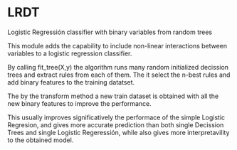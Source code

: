 # LRDT
Logistic Regressión classifier with binary variables from random trees

This module adds the capability to include non-linear interactions between variables to a logistic regression classifier.

By calling fit_tree(X,y) the algorithm runs many random initialized decission trees and extract rules from each of them.
The it select the n-best rules and add binary features to the training datatset.

The by the transform method a new train dataset is obtained with all the new binary features to improve the performance.

This usually improves significatively the performace of the simple Logistic Regresion, and gives more accurate prediction than both single Decission Trees and single Logistic Regeressión, while also gives more interpretavility to the obtained model.



